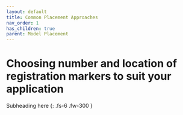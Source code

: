 ```yaml
---
layout: default
title: Common Placement Approaches
nav_order: 1
has_children: true
parent: Model Placement
---
```


# Choosing number and location of registration markers to suit your application

Subheading here
{: .fs-6 .fw-300 }
